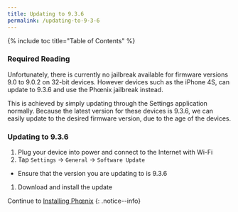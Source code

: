 ```yaml
---
title: Updating to 9.3.6
permalink: /updating-to-9-3-6
---
```


{% include toc title="Table of Contents" %}

### Required Reading

Unfortunately, there is currently no jailbreak available for firmware versions 9.0 to 9.0.2 on 32-bit devices. However devices such as the iPhone 4S, can update to 9.3.6 and use the Phœnix jailbreak instead.

This is achieved by simply updating through the Settings application normally. Because the latest version for these devices is 9.3.6, we can easily update to the desired firmware version, due to the age of the devices.

### Updating to 9.3.6

1. Plug your device into power and connect to the Internet with Wi-Fi
1. Tap `Settings` -> `General` -> `Software Update`
  - Ensure that the version you are updating to is 9.3.6
1. Download and install the update

Continue to [Installing Phœnix](installing-phoenix)
{: .notice--info}
